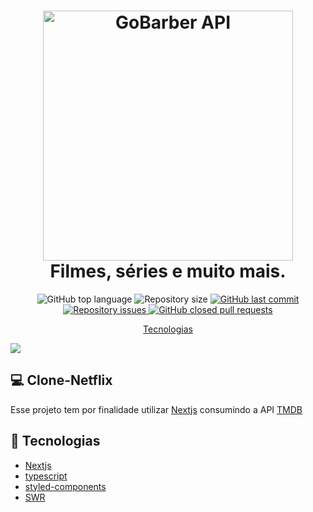 <h1 align="center">
    <img width=400 alt="GoBarber API" src="https://res.cloudinary.com/drsxhihfr/image/upload/v1604360287/images/netflix_vv5ibp.png" />
    <br>
    Filmes, séries e muito mais.
</h1>




<p align="center">

  <img alt="GitHub top language" src="https://img.shields.io/github/languages/top/andersonsilva019/Netflix-clone-study"/>



  <img alt="Repository size" src="https://img.shields.io/github/repo-size/andersonsilva019/Netflix-clone-study">

  <a href="https://github.com/andersonsilva019/Netflix-clone-study/commits/master">
    <img alt="GitHub last commit" src="https://img.shields.io/github/last-commit/andersonsilva019/Netflix-clone-study">
  </a>

  <a href="https://github.com/andersonsilva019/Netflix-clone-study/issues">
    <img alt="Repository issues" src="https://img.shields.io/github/issues/andersonsilva019/Netflix-clone-study">
  </a>

  <a href="https://github.com/andersonsilva019/Netflix-clone-study/pulls">
    <img alt="GitHub closed pull requests" src="https://img.shields.io/github/issues-pr-closed/andersonsilva019/Netflix-clone-study">
  </a>

  <!-- <img alt="GitHub" src="https://img.shields.io/github/license/lukemorales/bancointer.svg"> -->
</p>


<p align="center">
  <a href="#rocket-technologies">Tecnologias</a>
</p>

<img src="https://res.cloudinary.com/drsxhihfr/image/upload/v1604360197/images/Google_Chrome_-_Dark_bplogb.svg">

## :computer: Clone-Netflix

Esse projeto tem por finalidade utilizar [Nextjs]('https://nextjs.org/') consumindo a API [TMDB]('https://www.themoviedb.org/?language=pt-BR')

## :rocket: Tecnologias
- [Nextjs](https://nextjs.org/)
- [typescript]('https://www.typescriptlang.org/')
- [styled-components]('https://styled-components.com/')
- [SWR]('https://swr.vercel.app/')

